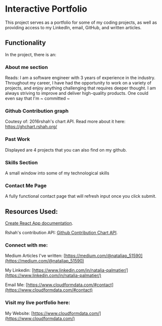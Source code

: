 # Interactive Portfolio

This project serves as a portfolio for some of my coding projects, as well as providing access to my LinkedIn, email, GitHub, and written articles.

## Functionality

In the project, there is an:

### About me section

Reads: I am a software engineer with 3 years of experience in the industry. Throughout my career, I have had the opportunity to work on a variety of projects, and enjoy anything challenging that requires deeper thought. I am always striving to improve and deliver high-quality products. One could even say that I'm ~ committed ~


### Github Contribution graph 

Coutesy of: 2016rshah's chart API. Read more about it here: https://ghchart.rshah.org/

### Past Work

Displayed are 4 projects that you can also find on my github. 

### Skills Section

A small window into some of my technological skills

### Contact Me Page

A fully functional contact page that will refresh input once you click submit.



## Resources Used: 

[Create React App documentation](https://facebook.github.io/create-react-app/docs/getting-started).

Rshah's contribution API: [Github Contribution Chart API](https://ghchart.rshah.org/).

### Connect with me: 

Medium Articles I've written: [https://medium.com/@nataliap_51590](https://medium.com/@nataliap_51590)

My Linkedin: [https://www.linkedin.com/in/natalia-palmatier/](https://www.linkedin.com/in/natalia-palmatier/)

Email Me: [https://www.cloudformdata.com/#contact](https://www.cloudformdata.com/#contact)

### Visit my live portfolio here:

My Website: [https://www.cloudformdata.com/](https://www.cloudformdata.com/)


